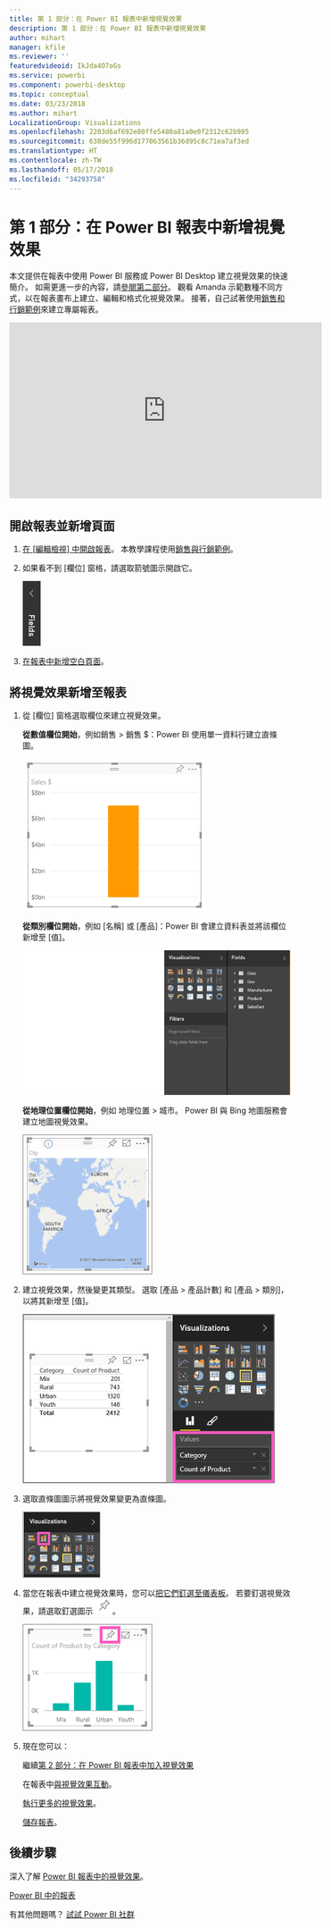 ```yaml
---
title: 第 1 部分：在 Power BI 報表中新增視覺效果
description: 第 1 部分：在 Power BI 報表中新增視覺效果
author: mihart
manager: kfile
ms.reviewer: ''
featuredvideoid: IkJda4O7oGs
ms.service: powerbi
ms.component: powerbi-desktop
ms.topic: conceptual
ms.date: 03/23/2018
ms.author: mihart
LocalizationGroup: Visualizations
ms.openlocfilehash: 2203d6af692e80ffe5480a81a0e0f2312c62b905
ms.sourcegitcommit: 638de55f996d177063561b36d95c8c71ea7af3ed
ms.translationtype: HT
ms.contentlocale: zh-TW
ms.lasthandoff: 05/17/2018
ms.locfileid: "34293758"
---
```

# <a name="part-i-add-visualizations-to-a-power-bi-report"></a>第 1 部分：在 Power BI 報表中新增視覺效果
本文提供在報表中使用 Power BI 服務或 Power BI Desktop 建立視覺效果的快速簡介。  如需更進一步的內容，請[參閱第二部分](power-bi-report-add-visualizations-ii.md)。 觀看 Amanda 示範數種不同方式，以在報表畫布上建立、編輯和格式化視覺效果。 接著，自己試著使用[銷售和行銷範例](sample-datasets.md)來建立專屬報表。

<iframe width="560" height="315" src="https://www.youtube.com/embed/IkJda4O7oGs" frameborder="0" allowfullscreen></iframe>


## <a name="open-a-report-and-add-a-new-page"></a>開啟報表並新增頁面
1. [在 [編輯檢視] 中開啟報表](service-reading-view-and-editing-view.md)。 本教學課程使用[銷售與行銷範例](sample-datasets.md)。
2. 如果看不到 [欄位] 窗格，請選取箭號圖示開啟它。 
   
   ![](media/power-bi-report-add-visualizations-i/pbi_nancy_fieldsfiltersarrow.png)
3. [在報表中新增空白頁面](power-bi-report-add-page.md)。

## <a name="add-visualizations-to-the-report"></a>將視覺效果新增至報表
1. 從 [欄位]  窗格選取欄位來建立視覺效果。  
   
   **從數值欄位開始**，例如銷售 > 銷售 $：Power BI 使用單一資料行建立直條圖。
   
   ![](media/power-bi-report-add-visualizations-i/pbi_onecolchart.png)
   
   **從類別欄位開始**，例如 [名稱] 或 [產品]：Power BI 會建立資料表並將該欄位新增至 [值]。
   
   ![](media/power-bi-report-add-visualizations-i/pbi_agif_createchart3.gif)
   
   **從地理位置欄位開始**，例如 地理位置 > 城市。 Power BI 與 Bing 地圖服務會建立地圖視覺效果。
   
   ![](media/power-bi-report-add-visualizations-i/power-bi-map.png)
2. 建立視覺效果，然後變更其類型。 選取 [產品 > 產品計數] 和 [產品 > 類別]，以將其新增至 [值]。
   
   ![](media/power-bi-report-add-visualizations-i/part1table1.png)
3. 選取直條圖圖示將視覺效果變更為直條圖。
   
   ![](media/power-bi-report-add-visualizations-i/part1converttocolumn.png)
4. 當您在報表中建立視覺效果時，您可以[把它們釘選至儀表板](service-dashboard-pin-tile-from-report.md)。 若要釘選視覺效果，請選取釘選圖示 ![](media/power-bi-report-add-visualizations-i/pinnooutline.png)。
   
   ![](media/power-bi-report-add-visualizations-i/part1pin1.png)
5. 現在您可以：
   
   繼續[第 2 部分：在 Power BI 報表中加入視覺效果](power-bi-report-add-visualizations-ii.md)
   
   在報表中[與視覺效果互動](service-reading-view-and-editing-view.md)。
   
   [執行更多的視覺效果](power-bi-report-visualizations.md)。
   
   [儲存報表](service-report-save.md)。

## <a name="next-steps"></a>後續步驟
深入了解 [Power BI 報表中的視覺效果](power-bi-report-visualizations.md)。

[Power BI 中的報表](service-reports.md)

有其他問題嗎？ [試試 Power BI 社群](http://community.powerbi.com/)

